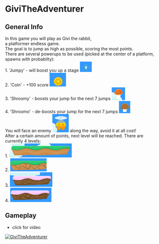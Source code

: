 # GiviTheAdventurer

## General Info  
  In this game you will play as Givi the rabbit,  
  a platformer endless game.  
  The goal is to jump as high as possible, scoring the most points.  
  There are several powerups to be used (picked at the center of a platform, spawns with probabilty):  
    1. 'Jumpy' - will boost you up a stage ![Boost](images/Boost.png)  
    2. 'Coin' - +100 score ![Coin](images/Coin.png)  
    3. 'Shroomy' - boosts your jump for the next 7 jumps ![Shroomy](images/Shroomy.png)  
    4. 'Shroomo' - de-boosts your jump for the next 7 jumps ![Shroomo](images/Shroomo.png)  
  You will face an enemy ![Enemy](images/Enemy.png) along the way, avoid it at all cost!  
  After a certain amount of points, next level will be reached. There are currently 4 levels:  
    1. ![1st](images/1st.png)  
    2. ![2nd](images/2nd.png)  
    3. ![3rd](images/3rd.png)  
    4. ![4th](images/4th.png)  
 
 ## Gameplay  
  - click for video  
  
 [![GiviTheAdventurer](https://img.youtube.com/vi/Rgrbdaj8ISo/0.jpg)](https://www.youtube.com/watch?v=Rgrbdaj8ISo)
